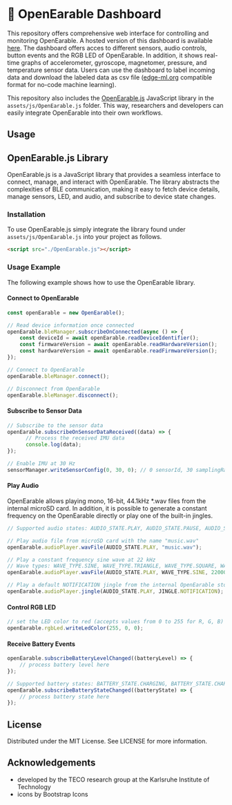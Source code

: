 # 🦻 OpenEarable Dashboard
This repository offers comprehensive web interface for controlling and monitoring OpenEarable. A hosted version of this dashboard is available [here](https://openearable.github.io/dashboard/). The dashboard offers acces to different sensors, audio controls, button events and the RGB LED of OpenEarable. In addition, it shows real-time graphs of accelerometer, gyroscope, magnetomer, pressure, and temperature sensor data. Users can use the dashboard to label incoming data and download the labeled data as csv file ([edge-ml.org](https://edge-ml.org) compatible format for no-code machine learning).

This repository also includes the [OpenEarable.js](https://github.com/OpenEarable/dashboard#openearablejs-library) JavaScript library in the `assets/js/OpenEarable.js` folder. This way, researchers and developers can easily integrate OpenEarable into their own workflows.

## Usage

## OpenEarable.js Library
OpenEarable.js is a JavaScript library that provides a seamless interface to connect, manage, and interact with OpenEarable. The library abstracts the complexities of BLE communication, making it easy to fetch device details, manage sensors, LED, and audio, and subscribe to device state changes.

### Installation
To use OpenEarable.js simply integrate the library found under `assets/js/OpenEarable.js` into your project as follows.
```html
<script src="./OpenEarable.js"></script>
```

### Usage Example
The following example shows how to use the OpenEarable library.

#### Connect to OpenEarable
```js
const openEarable = new OpenEarable();

// Read device information once connected
openEarable.bleManager.subscribeOnConnected(async () => {
    const deviceId = await openEarable.readDeviceIdentifier();
    const firmwareVersion = await openEarable.readHardwareVersion();
    const hardwareVersion = await openEarable.readFirmwareVersion();
});

// Connect to OpenEarable
openEarable.bleManager.connect();

// Disconnect from OpenEarable
openEarable.bleManager.disconnect();
```

#### Subscribe to Sensor Data
```js
// Subscribe to the sensor data
openEarable.subscribeOnSensorDataReceived((data) => {
      // Process the received IMU data
      console.log(data);
});

// Enable IMU at 30 Hz
sensorManager.writeSensorConfig(0, 30, 0); // 0 sensorId, 30 samplingRate
```

#### Play Audio
OpenEarable allows playing mono, 16-bit, 44.1kHz *.wav files from the internal microSD card. In addition, it is possible to generate a constant frequency on the OpenEarable directly or play one of the built-in jingles.

```js
// Supported audio states: AUDIO_STATE.PLAY, AUDIO_STATE.PAUSE, AUDIO_STATE.STOP

// Play audio file from microSD card with the name "music.wav"
openEarable.audioPlayer.wavFile(AUDIO_STATE.PLAY, "music.wav");

// Play a constant frequency sine wave at 22 kHz
// Wave types: WAVE_TYPE.SINE, WAVE_TYPE.TRIANGLE, WAVE_TYPE.SQUARE, WAVE_TYPE.SAW
openEarable.audioPlayer.wavFile(AUDIO_STATE.PLAY, WAVE_TYPE.SINE, 22000);

// Play a default NOTIFICATION jingle from the internal OpenEarable storage
openEarable.audioPlayer.jingle(AUDIO_STATE.PLAY, JINGLE.NOTIFICATION);
```

#### Control RGB LED
```js
// set the LED color to red (accepts values from 0 to 255 for R, G, B)
openEarable.rgbLed.writeLedColor(255, 0, 0); 
```

#### Receive Battery Events
```js
openEarable.subscribeBatteryLevelChanged((batteryLevel) => {
    // process battery level here
});

// Supported battery states: BATTERY_STATE.CHARGING, BATTERY_STATE.CHARGED, BATTERY_STATE.NOT_CHARGING
openEarable.subscribeBatteryStateChanged((batteryState) => {
    // process battery state here
});
```

## License
Distributed under the MIT License. See LICENSE for more information.

## Acknowledgements
- developed by the TECO research group at the Karlsruhe Institute of Technology
- icons by Bootstrap Icons
